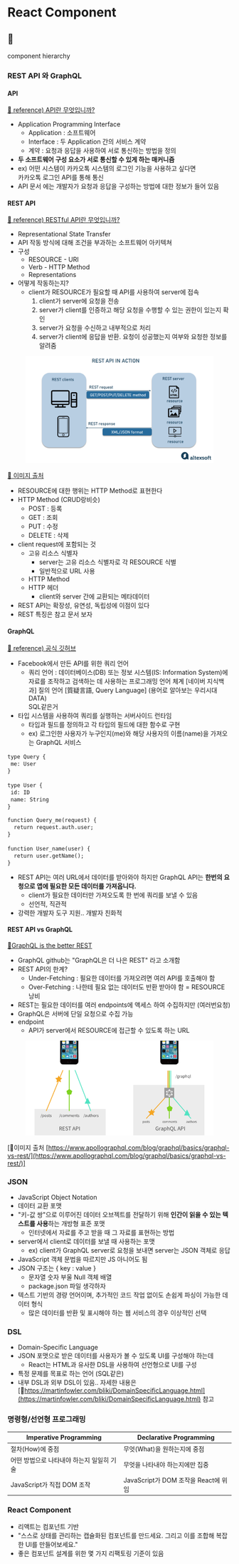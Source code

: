 # React Component

## 🥒

component hierarchy

### REST API 와 GraphQL

#### API

[🔗 reference) API란 무엇입니까?](https://aws.amazon.com/ko/what-is/api/)

* Application Programming Interface
  * Application : 소프트웨어
  * Interface : 두 Application 간의 서비스 계약
  * 계약 : 요청과 응답을 사용하여 서로 통신하는 방법을 정의
* **두 소프트웨어 구성 요소가 서로 통신할 수 있게 하는 매커니즘**
* ex) 어떤 시스템이 카카오톡 시스템의 로그인 기능을 사용하고 싶다면\
  카카오톡 로그인 API를 통해 통신
* API 문서 에는 개발자가 요청과 응답을 구성하는 방법에 대한 정보가 들어 있음



#### REST API

[🔗 reference) RESTful API란 무엇입니까?](https://aws.amazon.com/ko/what-is/restful-api/)

* Representational State Transfer
* API 작동 방식에 대해 조건을 부과하는 소프트웨어 아키텍쳐
* 구성
  * RESOURCE - URI
  * Verb - HTTP Method
  * Representations
* 어떻게 작동하는지?
  * client가 RESOURCE가 필요할 때 API를 사용하여 server에 접속
    1. client가 server에 요청을 전송
    2. server가 client를 인증하고 해당 요청을 수행할 수 있는 권한이 있는지 확인
    3. server가 요청을 수신하고 내부적으로 처리
    4. server가 client에 응답을 반환. 요청이 성공했는지 여부와 요청한 정보를 알려줌

<figure><img src="../.gitbook/assets/rest_api_works.png.webp" alt=""><figcaption></figcaption></figure>

[🔗 이미지 출처](https://www.altexsoft.com/blog/rest-api-design/)



* RESOURCE에 대한 행위는 HTTP Method로 표현한다
* HTTP Method (CRUD랑비슷)
  * POST : 등록
  * GET : 조회
  * PUT : 수정
  * DELETE : 삭제
* client request에 포함되는 것
  * 고유 리소스 식별자
    * server는 고유 리소스 식별자로 각 RESOURCE 식별
    * 일반적으로 URL 사용
  * HTTP Method
  * HTTP 헤더
    * client와 server 간에 교환되는 메타데이터
* REST API는 확장성, 유연성, 독립성에 이점이 있다
* REST 특징은 참고 문서 보자



#### GraphQL

[🔗 reference) 공식 깃허브](https://graphql-kr.github.io/)

* Facebook에서 만든 API를 위한 쿼리 언어
  * 쿼리 언어 : 데이터베이스(DB) 또는 정보 시스템(IS: Information System)에 자료를 조작하고 검색하는 데 사용하는 프로그래밍 언어 체계 \[네이버 지식백과] 질의 언어 \[質疑言語, Query Language] (용어로 알아보는 우리시대 DATA)\
    SQL같은거
* 타입 시스템을 사용하여 쿼리를 실행하는 서버사이드 런타임
  * 타입과 필드를 정의하고 각 타입의 필드에 대한 함수로 구현
  * ex) 로그인한 사용자가 누구인지(me)와 해당 사용자의 이름(name)을 가져오는 GraphQL 서비스

```
type Query {
 me: User
}

type User {
 id: ID
 name: String
}
```

```
function Query_me(request) {
  return request.auth.user;
}

function User_name(user) {
  return user.getName();
}
```

* REST API는 여러 URL에서 데이터를 받아와야 하지만 GraphQL API는 **한번의 요청으로 앱에 필요한 모든 데이터를 가져옵니다.**
  * client가 필요한 데이터만 가져오도록 한 번에 쿼리를 보낼 수 있음
  * 선언적, 직관적
* 강력한 개발자 도구 지원.. 개발자 친화적



#### REST API vs GraphQL

[🔗GraphQL is the better REST](https://www.howtographql.com/basics/1-graphql-is-the-better-rest/)

* GraphQL github는 "GraphQL은 더 나은 REST" 라고 소개함
* REST API의 한계?
  * Under-Fetching : 필요한 데이터를 가져오려면 여러 API를 호출해야 함
  * Over-Fetching : 나한테 필요 없는 데이터도 반환 받아야 함 = RESOURCE 낭비
* REST는 필요한 데이터를 여러 endpoints에 액세스 하여 수집하지만 (여러번요청)
* GraphQL은 서버에 단일 요청으로 수집 가능
* endpoint
  * API가 server에서 RESOURCE에 접근할 수 있도록 하는 URL

<figure><img src="../.gitbook/assets/1_qpyJSVVPkd5c6ItMmivnYg.png" alt=""><figcaption></figcaption></figure>

\[🔗이미지 출처 [https://www.apollographql.com/blog/graphql/basics/graphql-vs-rest/](https://www.apollographql.com/blog/graphql/basics/graphql-vs-rest/)]



### JSON

* JavaScript Object Notation
* 데이터 교환 포맷
* "키-값 쌍"으로 이루어진 데이터 오브젝트를 전달하기 위해 **인간이 읽을 수 있는 텍스트를 사용**하는 개방형 표준 포맷
  * 인터넷에서 자료를 주고 받을 때 그 자료를 표현하는 방법
* server에서 client로 데이터를 보낼 때 사용하는 포맷
  * ex) client가 GraphQL server로 요청을 보내면 server는 JSON 객체로 응답
* JavaScript 객체 문법을 따르지만 JS 아니어도 됨
* JSON 구조는 { key : value }
  * 문자열 숫자 부울 Null 객체 배열
  * package.json 파일 생각하자
* 텍스트 기반의 경량 언어이며, 추가적인 코드 작업 없이도 손쉽게 파싱이 가능한 데이터 형식
  * 많은 데이터를 반환 및 표시해야 하는 웹 서비스의 경우 이상적인 선택

### DSL

* Domain-Specific Language
* JSON 포맷으로 받은 데이터를 사용자가 볼 수 있도록 UI를 구성해야 하는데
  * React는 HTML과 유사한 DSL을 사용하여 선언형으로 UI를 구성
* 특정 문제를 목표로 하는 언어 (SQL같은)
* 내부 DSL과 외부 DSL이 있음.. 자세한 내용은 [🔗https://martinfowler.com/bliki/DomainSpecificLanguage.html](https://martinfowler.com/bliki/DomainSpecificLanguage.html) 참고

### 명령형/선언형 프로그래밍

| Imperative Programming  | Declarative Programming       |
| ----------------------- | ----------------------------- |
| 절차(How)에 중점             | 무엇(What)을 원하는지에 중점            |
| 어떤 방법으로 나타내야 하는지 일일히 기술 | 무엇을 나타내야 하는지에만 집중             |
| JavaScript가 직접 DOM 조작   | JavaScript가 DOM 조작을 React에 위임 |

### React Component

* 리액트는 컴포넌트 기반
* "스스로 상태를 관리하는 캡슐화된 컴포넌트를 만드세요. 그리고 이를 조합해 복잡한 UI를 만들어보세요."
* 좋은 컴포넌트 설계를 위한 몇 가지 리팩토링 기준이 있음
